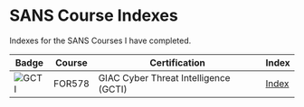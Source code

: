 # SANS Course Indexes

Indexes for the SANS Courses I have completed.

| Badge | Course | Certification | Index |
| -- | -- | -- | -- |
| ![GCTI](https://www.giac.org/images/design/custom/icons/certs/small/gcti-gold.png) | FOR578 | GIAC Cyber Threat Intelligence (GCTI) | [Index]() |

